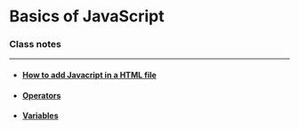 # Basics of JavaScript

### Class notes

------------

- #### [How to add Javacript in a HTML file](https://github.com/FawkesSt/basicsOfJavascript/blob/main/The%20Basics/Class%20notes/how%20to%20insert%20javascript%20in%20a%20HTML%20file.md "How to add Javacript in a HTML file")
- #### [Operators](https://github.com/FawkesSt/basicsOfJavascript/blob/main/The%20Basics/Class%20notes/operators.md "Operators")

- #### [Variables](https://github.com/FawkesSt/basicsOfJavascript/blob/main/The%20Basics/Class%20notes/variables.md "Variables")
